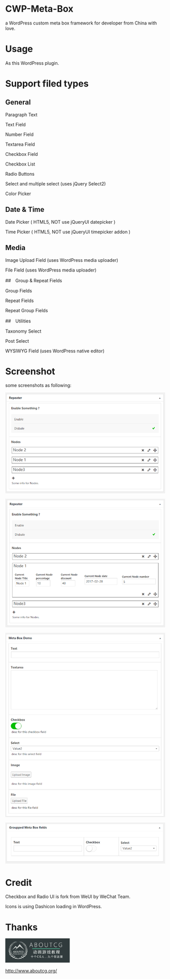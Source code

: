 # CWP-Meta-Box
a WordPress custom meta box framework for developer from China with love.

# Usage

As this WordPress plugin.

# Support filed types


## General

Paragraph Text

Text Field

Number Field

Textarea Field

Checkbox Field

Checkbox List

Radio Buttons

Select and multiple select (uses jQuery Select2)

Color Picker


## Date & Time

Date Picker ( HTML5, NOT use jQueryUI datepicker ) 

Time Picker ( HTML5, NOT use jQueryUI timepicker addon ) 


## Media

Image Upload Field (uses WordPress media uploader)

File Field (uses WordPress media uploader)

##　Group & Repeat Fields

Group Fields

Repeat Fields

Repeat Group Fields

##　Utilities


Taxonomy Select

Post Select

WYSIWYG Field (uses WordPress native editor)

# Screenshot

some screenshots as following:

![](https://raw.githubusercontent.com/suifengtec/cwp-meta-box/master/102.png)

![](https://raw.githubusercontent.com/suifengtec/cwp-meta-box/master/101.png)

![](https://raw.githubusercontent.com/suifengtec/cwp-meta-box/master/103.png)

![](https://raw.githubusercontent.com/suifengtec/cwp-meta-box/master/104.png)

# Credit

Checkbox and Radio UI is fork from WeUI by WeChat Team.

Icons is using Dashicon loading in WordPress.

# Thanks


![AaboutCG.org](https://raw.githubusercontent.com/suifengtec/cwp-meta-box/master/105.png)

<http://www.aboutcg.org/>
